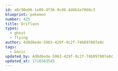 ```yaml
---
id: a0c90e96-1e09-4f36-9cd6-4d4b1e7866c3
blueprint: pokemon
number: 425
title: Drifloon
types:
  - ghost
  - flying
author: 4d8d6ede-5963-429f-9c2f-74b897007e0c
tags:
  - basic
updated_by: 4d8d6ede-5963-429f-9c2f-74b897007e0c
updated_at: 1716503545
---
```


